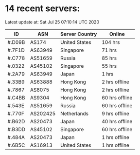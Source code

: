 # 14 recent servers:

Latest update at: Sat Jul 25 07:10:14 UTC 2020

| ID | ASN | Server Country | Online |
| -- | --- | -------------- | ------ |
| #.D09B | AS174 | United States | 104 hrs |
| #.7F1D | AS63949 | Singapore | 71 hrs |
| #.C778 | AS51659 | Russia | 85 hrs |
| #.0322 | AS45102 | Singapore | 55 hrs |
| #.2A79 | AS63949 | Japan | 1 hrs |
| #.33B9 | AS63888 | Hong Kong | 2 hrs offline |
| #.7867 | AS8075 | Hong Kong | 2 hrs offline |
| #.C4BB | AS9304 | Hong Kong | 60 hrs offline |
| #.543E | AS51659 | Russia | 60 hrs offline |
| #.770F | AS202425 | Netherlands | 9 hrs offline |
| #.B62D | AS20473 | Japan | 40 hrs offline |
| #.B3DD | AS45102 | Singapore | 60 hrs offline |
| #.484A | AS20473 | Japan | 1 hrs offline |
| #.6B5C | AS16913 | United States | 1 hrs offline |

